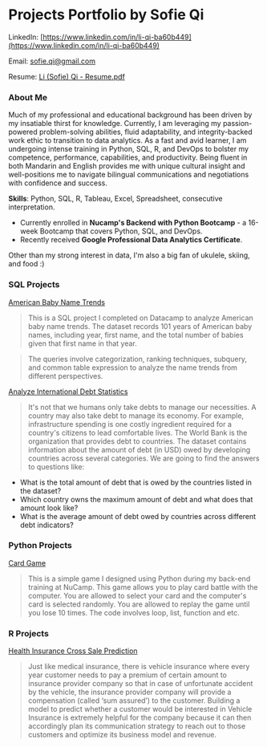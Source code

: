 # Projects Portfolio by Sofie Qi

LinkedIn: [https://www.linkedin.com/in/li-qi-ba60b449](https://www.linkedin.com/in/li-qi-ba60b449)

Email: sofie.qi@gmail.com

Resume: [Li (Sofie) Qi - Resume.pdf](https://github.com/sofie-qi/portfolio/files/8414094/Li.Sofie.Qi.-.Resume.pdf)


### About Me

Much of my professional and educational background has been driven by my insatiable thirst for knowledge. Currently, I am leveraging my passion-powered problem-solving abilities, fluid adaptability, and integrity-backed work ethic to transition to data analytics. As a fast and avid learner, I am undergoing intense training in Python, SQL, R, and DevOps to bolster my competence, performance, capabilities, and productivity. Being fluent in both Mandarin and English provides me with unique cultural insight and well-positions me to navigate bilingual communications and negotiations with confidence and success.

**Skills**: Python, SQL, R, Tableau, Excel, Spreadsheet, consecutive interpretation.

* Currently enrolled in ****Nucamp**'s Backend with Python Bootcamp** - a 16-week Bootcamp that covers Python, SQL, and DevOps.
* Recently received **Google Professional Data Analytics Certificate**.

Other than my strong interest in data, I'm also a big fan of ukulele, skiing, and food :)

### SQL Projects

[American Baby Name Trends](https://github.com/sofie-qi/Datacamp-Projects/blob/main/Analyzing%20American%20Baby%20Name%20Trends/notebook.ipynb)

> This is a SQL project I completed on Datacamp to analyze American baby name trends. The dataset records 101 years of American baby names, including year, first name, and the total number of babies given that first name in that year.

> The queries involve categorization, ranking techniques, subquery, and common table expression to analyze the name trends from different perspectives.

[Analyze International Debt Statistics](https://github.com/sofie-qi/Datacamp-Projects/blob/main/Analyze%20International%20Debt%20Statistics%202/notebook.ipynb)

> It's not that we humans only take debts to manage our necessities. A country may also take debt to manage its economy. For example, infrastructure spending is one costly ingredient required for a country's citizens to lead comfortable lives. The World Bank is the organization that provides debt to countries. The dataset contains information about the amount of debt (in USD) owed by developing countries across several categories. We are going to find the answers to questions like:

* What is the total amount of debt that is owed by the countries listed in the dataset?
* Which country owns the maximum amount of debt and what does that amount look like?
* What is the average amount of debt owed by countries across different debt indicators?

### Python Projects
[Card Game ](https://github.com/sofie-qi/card-game-python.git)

> This is a simple game I designed using Python during my back-end training at NuCamp. This game allows you to play card battle with the computer. You are allowed to select your card and the computer's card is selected randomly. You are allowed to replay the game until you lose 10 times. The code involves loop, list, function and etc.

### R Projects

[Health Insurance Cross Sale Prediction](https://github.com/sofie-qi/insurance-cross-sale-prediction.git)

> Just like medical insurance, there is vehicle insurance where every year customer needs to pay a premium of certain amount to insurance provider company so that in case of unfortunate accident by the vehicle, the insurance provider company will provide a compensation (called ‘sum assured’) to the customer.
Building a model to predict whether a customer would be interested in Vehicle Insurance is extremely helpful for the company because it can then accordingly plan its communication strategy to reach out to those customers and optimize its business model and revenue.
